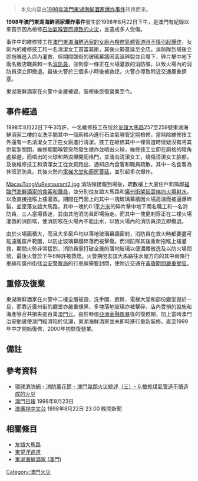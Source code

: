 > 本文内容由[1998年澳門東湖海鮮酒家爆炸事件](https://zh.wikipedia.org/wiki/1998年澳門東湖海鮮酒家爆炸事件)转换而来。


**1998年澳門東湖海鮮酒家爆炸事件**發生於1998年8月22日下午，是澳門有紀錄以來首宗因為檢修[石油氣喉管而導致的火災](https://zh.wikipedia.org/wiki/石油氣 "wikilink")，並造成多人受傷。

事件中的維修技工在[澳門](../Page/澳門.md "wikilink")[東湖海鮮酒家的女廁內檢修氣體管道時不慎引起](https://zh.wikipedia.org/wiki/東湖海鮮酒家_\(澳門\) "wikilink")[爆炸](https://zh.wikipedia.org/wiki/爆炸 "wikilink")，女廁內的維修技工和一名清潔女工首當其衝，其後火勢蔓延至全店。消防隊到場後立即拖喉進入店內灌救，但期間臨街的玻璃幕牆因高溫碎裂並且塌下，碎片擊中地下兩名飯店職員和一名[消防員](../Page/消防員.md "wikilink")，並刺穿一條正在火場灌救的消防喉，以致火場內的消防員須立即撤退。最後火警於三個多小時後被救熄，火警亦導致附近交通嚴重擠塞。

東湖海鮮酒家在火警中全層被毀，裝修後恢復營業至今。

## 事件經過

1998年8月22日下午3時許，一名維修技工在位於[友誼大馬路](../Page/友誼大馬路.md "wikilink")257至259號東湖海鮮酒家二樓的女洗手間其中一個廁格內進行石油氣喉管定期檢修，當時除維修技工外還有一名清潔女工正在女廁進行清潔。技工在維修其中一條管道時懷疑沒有將其供氣掣關閉，維修期間喉管突然發生爆炸並噴出火球，維修技工立即在廁格的暗角處躲避，而噴出的火球和熱浪爆開廁格門，並湧向清潔女工，燒傷清潔女工臉部。及後維修技工和清潔女工從女廁跑出，通知店內食客和職員疏散，其中一名食客為休班消防員。其後火勢向[電梯大堂和廚房蔓延](../Page/電動扶梯.md "wikilink")，並引起多次爆炸。

[MacauTongVuRestaurant2.jpg](https://zh.wikipedia.org/wiki/File:MacauTongVuRestaurant2.jpg "fig:MacauTongVuRestaurant2.jpg") 消防隊接報到場後，疏散樓上大廈住戶和隔鄰[福臨門海鮮酒家的食客和職員](https://zh.wikipedia.org/wiki/福臨門海鮮酒家_\(澳門\) "wikilink")，並分別從友誼大馬路和[廣州街架起](https://zh.wikipedia.org/wiki/廣州街_\(澳門\) "wikilink")[雲梯向火場射水](https://zh.wikipedia.org/wiki/雲梯 "wikilink")，以及直接拖喉上樓灌救。期間在門面上的其中一塊玻璃幕牆因火場高溫而被逼爆碎裂，並墜落友誼大馬路，其中一塊約0.1[平方米](../Page/平方米.md "wikilink")的碎片擊中地下兩名職工和一名消防員，三人當場昏迷，並由其他消防員即場抬走。而其中一塊更刺穿正在二樓火場灌救的消防喉，使消防喉在火場內不能出水，以致火場內的消防員須立即撤退。

由於火場面積大，而且大多窗戶均以落地玻璃幕牆密封，消防員在救火時都要盡可能遠離窗戶範圍，以防止玻璃幕牆碎落而被擊傷。而消防隊其後重新拖喉上樓灌救，期間火勢非常猛烈，消防員需打破全層的落地玻璃以便濃煙散逸及以防火場悶燒，最後火警於下午6時許被救熄。火警期間友誼大馬路往水塘方向的其中兩條行車線和廣州街往[治安警察局](../Page/治安警察局.md "wikilink")的行車線需要封閉，使附近交通在[黃昏期間嚴重受阻](https://zh.wikipedia.org/wiki/黃昏 "wikilink")。

## 重修及復業

東湖海鮮酒家在火警中二樓全層被毁，洗手間、廚房、電梯大堂和部份廳堂毁於一旦，而靠近廣州街的廳堂亦嚴重燻黑，多塊落地玻璃亦被擊碎，店內受損的設施和海產等合共損失逾百萬[澳門元](https://zh.wikipedia.org/wiki/澳門元 "wikilink")。由於時值[亞洲金融風暴](../Page/亞洲金融風暴.md "wikilink")後的復甦期，加上當時澳門治安動盪使澳門經濟陷於低潮，東湖海鮮酒家並未即時進行重新裝修。直至1999年中才開始復修，2000年初恢復營業。

## 備註

<div class="references-small">

</div>

## 參考資料

<div class="references-small">

  - [環球消防網 - 消防萬花筒 - 澳門幾類火災綜述（三）- 6.檢修煤氣管道不慎造成的火災](https://web.archive.org/web/20071008013534/http://www.globalfire.cn/show_detail.asp?id=5181)
  - [澳門日報](../Page/澳門日報.md "wikilink") 1998年8月23日
  - [澳廣視中文台](https://zh.wikipedia.org/wiki/澳廣視 "wikilink") 1998年8月22日 23:00 晚間新聞

</div>

## 相關條目

  - [友誼大馬路](../Page/友誼大馬路.md "wikilink")
  - [東望洋跑道](../Page/東望洋跑道.md "wikilink")
  - [東湖海鮮酒家 (澳門)](https://zh.wikipedia.org/wiki/東湖海鮮酒家_\(澳門\) "wikilink")

[Category:澳門火災](https://zh.wikipedia.org/wiki/Category:澳門火災 "wikilink")